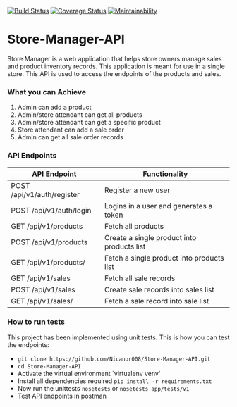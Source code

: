 [![Build Status](https://travis-ci.com/Nicanor008/Store-Manager-API.svg?branch=develop)](https://travis-ci.com/Nicanor008/Store-Manager-API)
[![Coverage Status](https://coveralls.io/repos/github/Nicanor008/Store-Manager-API/badge.svg?branch=develop)](https://coveralls.io/github/Nicanor008/Store-Manager-API?branch=develop)
[![Maintainability](https://api.codeclimate.com/v1/badges/37d0c21d3071cbd5f2e3/maintainability)](https://codeclimate.com/github/Nicanor008/Store-Manager-API/maintainability)

# Store-Manager-API

Store Manager is a web application that helps store owners manage sales and product inventory records. This application is meant for use in a single store. This API is used to access the endpoints of the products and sales.

### What you can Achieve
1. Admin can add a product
2. Admin/store attendant can get all products
3. Admin/store attendant can get a specific product
4. Store attendant can add a sale order
5. Admin can get all sale order records

### API Endpoints
| API Endpoint | Functionality |
| -----------  | ------------- |
| POST /api/v1/auth/register |  Register a new user |
| POST /api/v1/auth/login |  Logins in a user and generates a token |
| GET /api/v1/products |  Fetch all products |
| POST /api/v1/products |  Create a single product into products list |
| GET /api/v1/products/<productsId> |  Fetch a single product into products list |
| GET /api/v1/sales |  Fetch all sale records |
| POST /api/v1/sales |  Create sale records into sales list |
| GET /api/v1/sales/<salesId> |  Fetch a sale record into sale list |


### How to run tests
This project has been implemented using unit tests. This is how you can test the endpoints:
* `git clone https://github.com/Nicanor008/Store-Manager-API.git`
* `cd Store-Manager-API`
* Activate the virtual environment `virtualenv venv'
* Install all dependencies required `pip install -r requirements.txt`
* Now run the unittests `nosetests` or `nosetests app/tests/v1`
* Test API endpoints in postman
